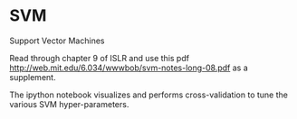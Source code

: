 # SVM
Support Vector Machines

Read through chapter 9 of ISLR and use this pdf http://web.mit.edu/6.034/wwwbob/svm-notes-long-08.pdf as a supplement. 

The ipython notebook visualizes and performs cross-validation to tune the various SVM hyper-parameters.
